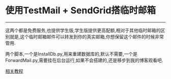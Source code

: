 # 使用TestMail + SendGrid搭临时邮箱

------

这两个都是免费服务,也提供学生版,学生版提供更高配额,相对于其他临时邮箱的区别就是,这个临时邮箱邮件可以转发到你的真实邮箱,你想保留这个邮件的时候非常管用.

两个脚本,一个是InstallDb.py,用来重建数据库的,默认不需要,一个是ForwardMail.py,需要挂在后台运行,如果不会搭建的,还是移步到我的博客观看吧.

[相关教程][1]


  [1]: https://www.taterli.com/ "相关教程"